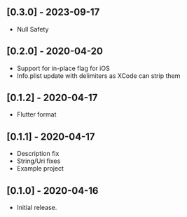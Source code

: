 ## [0.3.0] - 2023-09-17

* Null Safety

## [0.2.0] - 2020-04-20

* Support for in-place flag for iOS
* Info.plist update with delimiters as XCode can strip them

## [0.1.2] - 2020-04-17

* Flutter format

## [0.1.1] - 2020-04-17

* Description fix
* String/Uri fixes
* Example project

## [0.1.0] - 2020-04-16

* Initial release.
